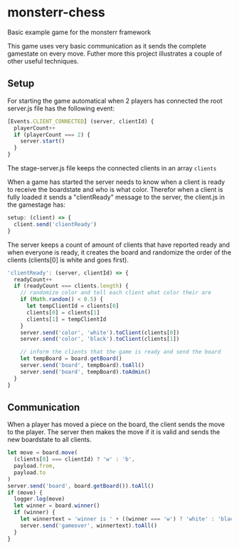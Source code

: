 # monsterr-chess
Basic example game for the monsterr framework

This game uses very basic communication as it sends the complete gamestate on every move. Futher more this project illustrates a couple of other useful techniques.

## Setup

For starting the game automatical when 2 players has connected the root server.js file has the following event:
```javascript
[Events.CLIENT_CONNECTED] (server, clientId) {
  playerCount++
  if (playerCount === 2) {
    server.start()
  }
}
```
The stage-server.js file keeps the connected clients in an array `clients`

When a game has started the server needs to know when a client is ready to receive the boardstate and who is what color. Therefor when a client is fully loaded it sends a "clientReady" message to the server, the client.js in the gamestage has:
```javascript
setup: (client) => {
  client.send('clientReady')
}
```
The server keeps a count of amount of clients that have reported ready and when everyone is ready, it creates the board and randomize the order of the clients (clients[0] is white and goes first).

```javascript
'clientReady': (server, clientId) => {
  readyCount++
  if (readyCount === clients.length) {
    // randomize color and tell each client what color their are
    if (Math.random() < 0.5) {
      let tempClientId = clients[0]
      clients[0] = clients[1]
      clients[1] = tempClientId
    }
    server.send('color', 'white').toClient(clients[0])
    server.send('color', 'black').toClient(clients[1])

    // inform the clients that the game is ready and send the board
    let tempBoard = board.getBoard()
    server.send('board', tempBoard).toAll()
    server.send('board', tempBoard).toAdmin()
  }
}
```
## Communication
When a player has moved a piece on the board, the client sends the move to the player. The server then makes the move if it is valid and sends the new boardstate to all clients.

```javascript
let move = board.move(
  (clients[0] === clientId) ? 'w' : 'b',
  payload.from,
  payload.to
)
server.send('board', board.getBoard()).toAll()
if (move) {
  logger.log(move)
  let winner = board.winner()
  if (winner) {
    let winnertext = 'winner is ' + ((winner === 'w') ? 'white' : 'black')
    server.send('gameover', winnertext).toAll()
  }
}
```
